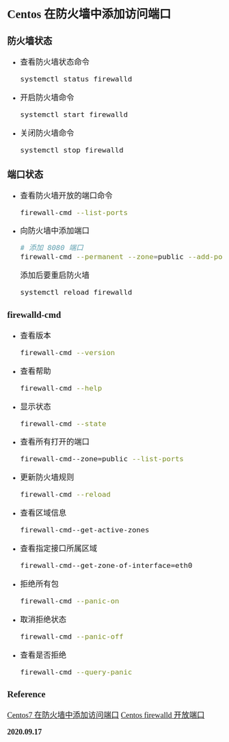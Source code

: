 <font size=4 face='楷体'>

## Centos 在防火墙中添加访问端口

### 防火墙状态

- 查看防火墙状态命令
  ```bash
  systemctl status firewalld
  ```
- 开启防火墙命令
  ```bash
  systemctl start firewalld
  ```
- 关闭防火墙命令
  ```bash
  systemctl stop firewalld
  ```

### 端口状态

- 查看防火墙开放的端口命令
  ```bash
  firewall-cmd --list-ports
  ```
- 向防火墙中添加端口
  ```bash
  # 添加 8080 端口
  firewall-cmd --permanent --zone=public --add-port=8080/tcp
  ```
  添加后要重启防火墙
  ```bash
  systemctl reload firewalld
  ```

### firewalld-cmd

- 查看版本

  ```bash
  firewall-cmd --version
  ```

- 查看帮助

  ```bash
  firewall-cmd --help
  ```

- 显示状态

  ```bash
  firewall-cmd --state
  ```

- 查看所有打开的端口

  ```bash
  firewall-cmd--zone=public --list-ports
  ```

- 更新防火墙规则

  ```bash
  firewall-cmd --reload
  ```

- 查看区域信息

  ```bash
  firewall-cmd--get-active-zones
  ```

- 查看指定接口所属区域

  ```bash
  firewall-cmd--get-zone-of-interface=eth0
  ```

- 拒绝所有包

  ```bash
  firewall-cmd --panic-on
  ```

- 取消拒绝状态

  ```bash
  firewall-cmd --panic-off
  ```

- 查看是否拒绝
  ```bash
  firewall-cmd --query-panic
  ```

### Reference

[Centos7 在防火墙中添加访问端口](https://www.cnblogs.com/jingzaixin/p/11468258.html)
[Centos firewalld 开放端口](https://www.cnblogs.com/wuliwawa/p/11944112.html)

**2020.09.17**
